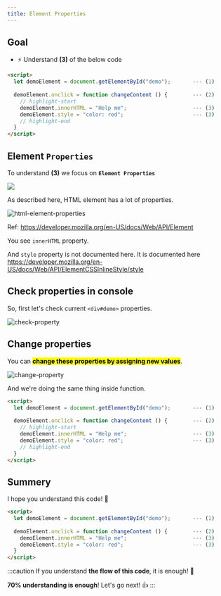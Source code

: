 ```yaml
---
title: Element Properties
---
```


## Goal
- ⚡ Understand **(3)** of the below code

```html title="js-test1.html"
<script>
  let demoElement = document.getElementById("demo");       --- (1)
  
  demoElement.onclick = function changeContent () {        --- (2)
    // highlight-start
    demoElement.innerHTML = "Help me";                     --- (3)
    demoElement.style = "color: red";                      --- (3)
    // highlight-end
  }
</script>
```


## Element `Properties`
To understand  **(3)** we focus on **`Element Properties`**

![](https://coderhackers-1302290683.cos.ap-singapore.myqcloud.com/2020-05-24-19-40-15.png)

As described here, HTML element has a lot of properties.

![html-element-properties](https://storage.googleapis.com/coderhackers-assets/docs/img/2020-05-02-20-28-59.png)

Ref: https://developer.mozilla.org/en-US/docs/Web/API/Element

You see `innerHTML` property.

And `style` property is not documented here. It is documented here
https://developer.mozilla.org/en-US/docs/Web/API/ElementCSSInlineStyle/style

## Check properties in console
So, first let's check current `<div#demo>` properties.

![check-property](https://storage.googleapis.com/coderhackers-assets/docs/img/20200509_232636.gif)


## Change properties
You can **<mark>change these properties by assigning new values</mark>**.

![change-property](https://storage.googleapis.com/coderhackers-assets/docs/img/20200509_232934.gif)

And we're doing the same thing inside function.

```html
<script>
  let demoElement = document.getElementById("demo");       --- (1)
  
  demoElement.onclick = function changeContent () {        --- (2)
    // highlight-start
    demoElement.innerHTML = "Help me";                     --- (3)
    demoElement.style = "color: red";                      --- (3)
    // highlight-end
  }
</script>
```

## Summery
I hope you understand this code! 🙋

```html
<script>
  let demoElement = document.getElementById("demo");       --- (1)
  
  demoElement.onclick = function changeContent () {        --- (2)
    demoElement.innerHTML = "Help me";                     --- (3)
    demoElement.style = "color: red";                      --- (3)
  }
</script>
```

:::caution
If you understand **the flow of this code**, it is enough! 💯

**70% understanding is enough**! Let's go next!  👍
:::